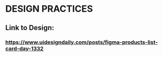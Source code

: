 # DESIGN PRACTICES 
## Link to Design: 
### https://www.uidesigndaily.com/posts/figma-products-list-card-day-1332 